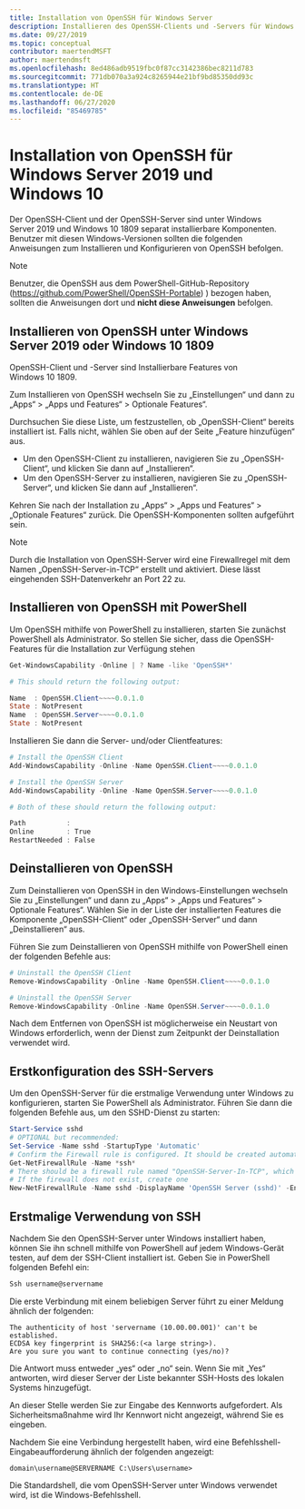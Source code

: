 ```yaml
---
title: Installation von OpenSSH für Windows Server
description: Installieren des OpenSSH-Clients und -Servers für Windows Server mithilfe der Windows-Einstellungen oder Windows PowerShell.
ms.date: 09/27/2019
ms.topic: conceptual
contributor: maertendMSFT
author: maertendmsft
ms.openlocfilehash: 8ed486adb9519fbc0f87cc3142386bec8211d783
ms.sourcegitcommit: 771db070a3a924c8265944e21bf9bd85350dd93c
ms.translationtype: HT
ms.contentlocale: de-DE
ms.lasthandoff: 06/27/2020
ms.locfileid: "85469785"
---
```

# <a name="installation-of-openssh-for-windows-server-2019-and-windows-10"></a>Installation von OpenSSH für Windows Server 2019 und Windows 10

Der OpenSSH-Client und der OpenSSH-Server sind unter Windows Server 2019 und Windows 10 1809 separat installierbare Komponenten.
Benutzer mit diesen Windows-Versionen sollten die folgenden Anweisungen zum Installieren und Konfigurieren von OpenSSH befolgen.

> [!NOTE]
> Benutzer, die OpenSSH aus dem PowerShell-GitHub-Repository (https://github.com/PowerShell/OpenSSH-Portable) ) bezogen haben, sollten die Anweisungen dort und __nicht diese Anweisungen__ befolgen.

## <a name="installing-openssh-from-the-settings-ui-on-windows-server-2019-or-windows-10-1809"></a>Installieren von OpenSSH unter Windows Server 2019 oder Windows 10 1809

OpenSSH-Client und -Server sind Installierbare Features von Windows 10 1809.

Zum Installieren von OpenSSH wechseln Sie zu „Einstellungen“ und dann zu „Apps“ > „Apps und Features“ > Optionale Features“.

Durchsuchen Sie diese Liste, um festzustellen, ob „OpenSSH-Client“ bereits installiert ist. Falls nicht, wählen Sie oben auf der Seite „Feature hinzufügen“ aus.

* Um den OpenSSH-Client zu installieren, navigieren Sie zu „OpenSSH-Client“, und klicken Sie dann auf „Installieren“.
* Um den OpenSSH-Server zu installieren, navigieren Sie zu „OpenSSH-Server“, und klicken Sie dann auf „Installieren“.

Kehren Sie nach der Installation zu „Apps“ > „Apps und Features“ > „Optionale Features“ zurück. Die OpenSSH-Komponenten sollten aufgeführt sein.

> [!NOTE]
> Durch die Installation von OpenSSH-Server wird eine Firewallregel mit dem Namen „OpenSSH-Server-in-TCP“ erstellt und aktiviert. Diese lässt eingehenden SSH-Datenverkehr an Port 22 zu.

## <a name="installing-openssh-with-powershell"></a>Installieren von OpenSSH mit PowerShell

Um OpenSSH mithilfe von PowerShell zu installieren, starten Sie zunächst PowerShell als Administrator.
So stellen Sie sicher, dass die OpenSSH-Features für die Installation zur Verfügung stehen

```powershell
Get-WindowsCapability -Online | ? Name -like 'OpenSSH*'

# This should return the following output:

Name  : OpenSSH.Client~~~~0.0.1.0
State : NotPresent
Name  : OpenSSH.Server~~~~0.0.1.0
State : NotPresent
```

Installieren Sie dann die Server- und/oder Clientfeatures:

```powershell
# Install the OpenSSH Client
Add-WindowsCapability -Online -Name OpenSSH.Client~~~~0.0.1.0

# Install the OpenSSH Server
Add-WindowsCapability -Online -Name OpenSSH.Server~~~~0.0.1.0

# Both of these should return the following output:

Path          :
Online        : True
RestartNeeded : False
```

## <a name="uninstalling-openssh"></a>Deinstallieren von OpenSSH

Zum Deinstallieren von OpenSSH in den Windows-Einstellungen wechseln Sie zu „Einstellungen“ und dann zu „Apps“ > „Apps und Features“ > Optionale Features“.
Wählen Sie in der Liste der installierten Features die Komponente „OpenSSH-Client“ oder „OpenSSH-Server“ und dann „Deinstallieren“ aus.

Führen Sie zum Deinstallieren von OpenSSH mithilfe von PowerShell einen der folgenden Befehle aus:

```powershell
# Uninstall the OpenSSH Client
Remove-WindowsCapability -Online -Name OpenSSH.Client~~~~0.0.1.0

# Uninstall the OpenSSH Server
Remove-WindowsCapability -Online -Name OpenSSH.Server~~~~0.0.1.0
```

Nach dem Entfernen von OpenSSH ist möglicherweise ein Neustart von Windows erforderlich, wenn der Dienst zum Zeitpunkt der Deinstallation verwendet wird.


## <a name="initial-configuration-of-ssh-server"></a>Erstkonfiguration des SSH-Servers

Um den OpenSSH-Server für die erstmalige Verwendung unter Windows zu konfigurieren, starten Sie PowerShell als Administrator. Führen Sie dann die folgenden Befehle aus, um den SSHD-Dienst zu starten:

```powershell
Start-Service sshd
# OPTIONAL but recommended:
Set-Service -Name sshd -StartupType 'Automatic'
# Confirm the Firewall rule is configured. It should be created automatically by setup.
Get-NetFirewallRule -Name *ssh*
# There should be a firewall rule named "OpenSSH-Server-In-TCP", which should be enabled
# If the firewall does not exist, create one
New-NetFirewallRule -Name sshd -DisplayName 'OpenSSH Server (sshd)' -Enabled True -Direction Inbound -Protocol TCP -Action Allow -LocalPort 22
```

## <a name="initial-use-of-ssh"></a>Erstmalige Verwendung von SSH

Nachdem Sie den OpenSSH-Server unter Windows installiert haben, können Sie ihn schnell mithilfe von PowerShell auf jedem Windows-Gerät testen, auf dem der SSH-Client installiert ist.
Geben Sie in PowerShell folgenden Befehl ein:

```powershell
Ssh username@servername
```

Die erste Verbindung mit einem beliebigen Server führt zu einer Meldung ähnlich der folgenden:

```
The authenticity of host 'servername (10.00.00.001)' can't be established.
ECDSA key fingerprint is SHA256:(<a large string>).
Are you sure you want to continue connecting (yes/no)?
```

Die Antwort muss entweder „yes“ oder „no“ sein.
Wenn Sie mit „Yes“ antworten, wird dieser Server der Liste bekannter SSH-Hosts des lokalen Systems hinzugefügt.

An dieser Stelle werden Sie zur Eingabe des Kennworts aufgefordert. Als Sicherheitsmaßnahme wird Ihr Kennwort nicht angezeigt, während Sie es eingeben.

Nachdem Sie eine Verbindung hergestellt haben, wird eine Befehlsshell-Eingabeaufforderung ähnlich der folgenden angezeigt:

```
domain\username@SERVERNAME C:\Users\username>
```

Die Standardshell, die vom OpenSSH-Server unter Windows verwendet wird, ist die Windows-Befehlsshell.

